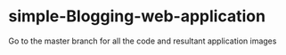 # simple-Blogging-web-application 
Go to the master branch for all the code and resultant application images
